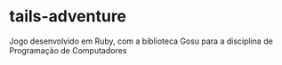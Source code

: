 # tails-adventure
Jogo desenvolvido em Ruby, com a biblioteca Gosu para a disciplina de Programação de Computadores
